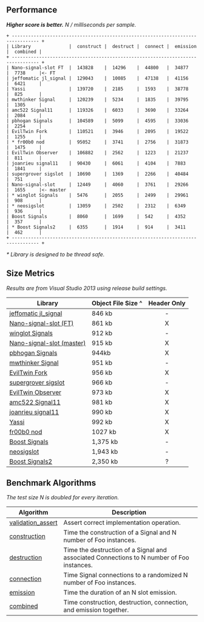Performance
-----------

**_Higher score is better._** _N / milliseconds per sample._

```
+ -------------------------------------------------------------------------------- +
| Library              |  construct |  destruct |  connect |  emission |  combined |
+ -------------------------------------------------------------------------------- +
| Nano-signal-slot FT  |  143828    |  14296    |  44800   |  34877    |  7738     |<- FT
| jeffomatic jl_signal |  129043    |  10085    |  47138   |  41156    |  6421     |
| Yassi                |  139720    |  2185     |  1593    |  38778    |  825      |
| mwthinker Signal     |  120239    |  5234     |  1835    |  39795    |  1305     |
| amc522 Signal11      |  119326    |  6033     |  3690    |  33264    |  2084     |
| pbhogan Signals      |  104589    |  5099     |  4595    |  33036    |  2254     |
| EvilTwin Fork        |  110521    |  3946     |  2095    |  19522    |  1255     |
| * fr00b0 nod         |  95052     |  3741     |  2756    |  31873    |  1475     |
| EvilTwin Observer    |  106882    |  2562     |  1223    |  21237    |  811      |
| joanrieu signal11    |  90430     |  6061     |  4104    |  7883     |  1841     |
| supergrover sigslot  |  10690     |  1369     |  2266    |  40484    |  751      |
| Nano-signal-slot     |  12449     |  4060     |  3761    |  29266    |  1655     |<- master
| * winglot Signals    |  5476      |  2055     |  2499    |  29961    |  908      |
| * neosigslot         |  13059     |  2502     |  2312    |  6349     |  936      |
| Boost Signals        |  8060      |  1699     |  542     |  4352     |  357      |
| * Boost Signals2     |  6355      |  1914     |  914     |  3411     |  462      |
+ -------------------------------------------------------------------------------- +

```
_* Library is designed to be thread safe._

Size Metrics
------------

_Results are from Visual Studio 2013 using release build settings._

| Library | Object File Size ^ | Header Only |
| ------- | ------------------ |:-----------:|
| [jeffomatic jl_signal](https://github.com/jeffomatic/jl_signal) | 846 kb | - |
| [Nano-signal-slot (FT)](https://github.com/NoAvailableAlias/nano-signal-slot/tree/FT) | 861 kb | X |
| [winglot Signals](https://github.com/winglot/Signals) | 912 kb | - |
| [Nano-signal-slot (master)](https://github.com/NoAvailableAlias/nano-signal-slot/tree/FT) | 915 kb | X |
| [pbhogan Signals](https://github.com/pbhogan/Signals) | 944kb | X |
| [mwthinker Signal](https://github.com/mwthinker/Signal) | 951 kb | - |
| [EvilTwin Fork](https://github.com/NoAvailableAlias/nano-signal-slot/blob/master/benchmark/lib/eviltwin/observer_fork.hpp) | 956 kb | X |
| [supergrover sigslot](https://github.com/supergrover/sigslot) | 966 kb | - |
| [EvilTwin Observer](http://eviltwingames.com/blog/the-observer-pattern-revisited/) | 973 kb | X |
| [amc522 Signal11](https://github.com/amc522/Signal11) | 981 kb | X |
| [joanrieu signal11](https://github.com/joanrieu/signal11) | 990 kb | X |
| [Yassi](http://www.codeproject.com/Articles/867044/Yassi-Yet-Another-Signal-Slot-Implementation) | 992 kb | X |
| [fr00b0 nod](https://github.com/fr00b0/nod) | 1027 kb | X |
| [Boost Signals](http://www.boost.org/doc/libs/1_56_0/doc/html/signals.html) | 1,375 kb | - |
| [neosigslot](http://www.i42.co.uk/stuff/neosigslot.htm) | 1,943 kb | - |
| [Boost Signals2](http://www.boost.org/doc/libs/1_56_0/doc/html/signals2.html) | 2,350 kb | ? |

Benchmark Algorithms
--------------------

_The test size N is doubled for every iteration._

| Algorithm | Description |
| --------- | ----------- |
| [validation_assert](https://github.com/NoAvailableAlias/nano-signal-slot/blob/FT/benchmark/benchmark.hpp#L21) | Assert correct implementation operation. |
| [construction](https://github.com/NoAvailableAlias/nano-signal-slot/blob/FT/benchmark/benchmark.hpp#L46) | Time the construction of a Signal and N number of Foo instances. |
| [destruction](https://github.com/NoAvailableAlias/nano-signal-slot/blob/FT/benchmark/benchmark.hpp#L67) | Time the destruction of a Signal and associated Connections to N number of Foo instances. |
| [connection](https://github.com/NoAvailableAlias/nano-signal-slot/blob/FT/benchmark/benchmark.hpp#L97) | Time Signal connections to a randomized N number of Foo instances. |
| [emission](https://github.com/NoAvailableAlias/nano-signal-slot/blob/FT/benchmark/benchmark.hpp#L125) | Time the duration of an N slot emission. |
| [combined](https://github.com/NoAvailableAlias/nano-signal-slot/blob/FT/benchmark/benchmark.hpp#L155) | Time construction, destruction, connection, and emission together. |
